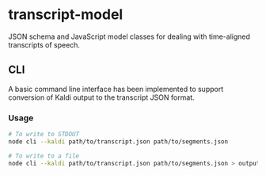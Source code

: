 # transcript-model

JSON schema and JavaScript model classes for dealing with time-aligned transcripts of speech.

## CLI

A basic command line interface has been implemented to support conversion of Kaldi output to the transcript JSON format.

### Usage

```bash
# To write to STDOUT
node cli --kaldi path/to/transcript.json path/to/segments.json

# To write to a file
node cli --kaldi path/to/transcript.json path/to/segments.json > output.json
```
